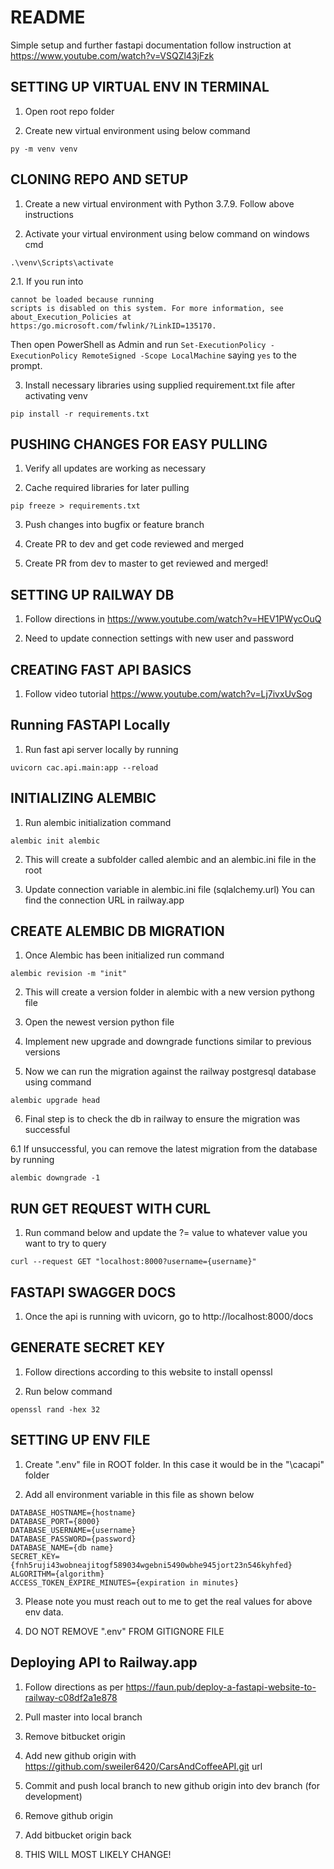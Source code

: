 # README

Simple setup and further fastapi documentation follow instruction at
https://www.youtube.com/watch?v=VSQZl43jFzk

## SETTING UP VIRTUAL ENV IN TERMINAL

1. Open root repo folder

2. Create new virtual environment using below command

```
py -m venv venv
```

## CLONING REPO AND SETUP

1. Create a new virtual environment with Python 3.7.9. Follow above instructions

2. Activate your virtual environment using below command on windows cmd

```
.\venv\Scripts\activate
```

2.1. If you run into

```
cannot be loaded because running
scripts is disabled on this system. For more information, see about_Execution_Policies at
https:/go.microsoft.com/fwlink/?LinkID=135170.
```

Then open PowerShell as Admin and run
`Set-ExecutionPolicy -ExecutionPolicy RemoteSigned -Scope LocalMachine`
saying `yes` to the prompt.

3. Install necessary libraries using supplied requirement.txt file after activating venv

```
pip install -r requirements.txt
```

## PUSHING CHANGES FOR EASY PULLING

1. Verify all updates are working as necessary

2. Cache required libraries for later pulling

```
pip freeze > requirements.txt
```

3. Push changes into bugfix or feature branch

4. Create PR to dev and get code reviewed and merged

5. Create PR from dev to master to get reviewed and merged!

## SETTING UP RAILWAY DB

1. Follow directions in https://www.youtube.com/watch?v=HEV1PWycOuQ

2. Need to update connection settings with new user and password

## CREATING FAST API BASICS

1. Follow video tutorial https://www.youtube.com/watch?v=Lj7ivxUvSog

## Running FASTAPI Locally

1. Run fast api server locally by running

```
uvicorn cac.api.main:app --reload
```

## INITIALIZING ALEMBIC

1. Run alembic initialization command

```
alembic init alembic
```

2. This will create a subfolder called alembic and an alembic.ini file in the root

3. Update connection variable in alembic.ini file (sqlalchemy.url) You can find the connection URL in railway.app

## CREATE ALEMBIC DB MIGRATION

1. Once Alembic has been initialized run command

```
alembic revision -m "init"
```

2. This will create a version folder in alembic with a new version pythong file

3. Open the newest version python file

4. Implement new upgrade and downgrade functions similar to previous versions

5. Now we can run the migration against the railway postgresql database using command

```
alembic upgrade head
```

6. Final step is to check the db in railway to ensure the migration was successful

6.1 If unsuccessful, you can remove the latest migration from the database by running

```
alembic downgrade -1
```

## RUN GET REQUEST WITH CURL

1. Run command below and update the ?= value to whatever value you want to try to query

```
curl --request GET "localhost:8000?username={username}"
```

## FASTAPI SWAGGER DOCS

1. Once the api is running with uvicorn, go to http://localhost:8000/docs

## GENERATE SECRET KEY

1. Follow directions according to this website to install openssl

2. Run below command

```
openssl rand -hex 32
```

## SETTING UP ENV FILE

1. Create ".env" file in ROOT folder. In this case it would be in the "\cacapi" folder

2. Add all environment variable in this file as shown below

```
DATABASE_HOSTNAME={hostname}
DATABASE_PORT={8000}
DATABASE_USERNAME={username}
DATABASE_PASSWORD={password}
DATABASE_NAME={db name}
SECRET_KEY={fnh5ruji43wobneajitogf589034wgebni5490wbhe945jort23n546kyhfed}
ALGORITHM={algorithm}
ACCESS_TOKEN_EXPIRE_MINUTES={expiration in minutes}
```

3. Please note you must reach out to me to get the real values for above env data.

4. DO NOT REMOVE ".env" FROM GITIGNORE FILE

## Deploying API to Railway.app

1. Follow directions as per https://faun.pub/deploy-a-fastapi-website-to-railway-c08df2a1e878

2. Pull master into local branch

3. Remove bitbucket origin

4. Add new github origin with https://github.com/sweiler6420/CarsAndCoffeeAPI.git url

5. Commit and push local branch to new github origin into dev branch (for development)

6. Remove github origin

7. Add bitbucket origin back

8. THIS WILL MOST LIKELY CHANGE!
